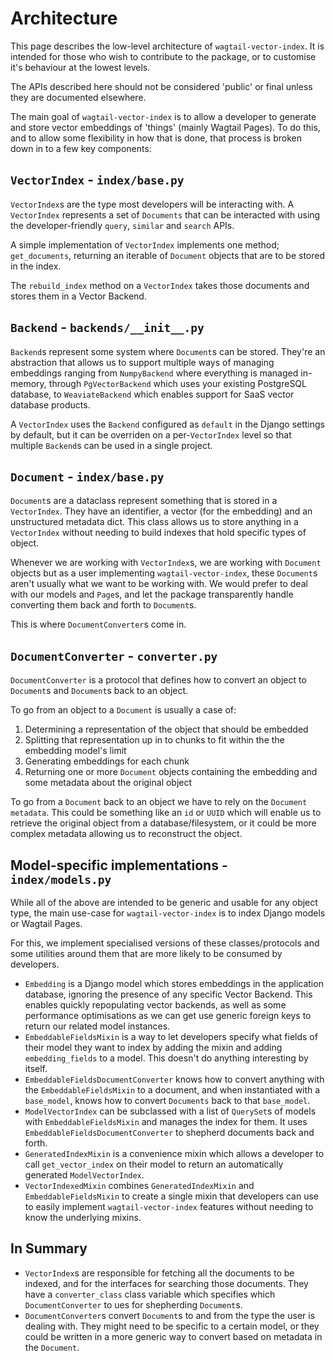 # Architecture

This page describes the low-level architecture of `wagtail-vector-index`. It is intended for those who wish to contribute to the package, or to customise it's behaviour at the lowest levels.

The APIs described here should not be considered 'public' or final unless they are documented elsewhere.

The main goal of `wagtail-vector-index` is to allow a developer to generate and store vector embeddings of 'things' (mainly Wagtail Pages). To do this, and to allow some flexibility in how that is done, that process is broken down in to a few key components:

## `VectorIndex` - `index/base.py`

`VectorIndex`s are the type most developers will be interacting with. A `VectorIndex` represents a set of `Documents` that can be interacted with using the developer-friendly `query`, `similar` and `search` APIs.

A simple implementation of `VectorIndex` implements one method; `get_documents`, returning an iterable of `Document` objects that are to be stored in the index.

The `rebuild_index` method on a `VectorIndex` takes those documents and stores them in a Vector Backend.

## `Backend` - `backends/__init__.py`

`Backend`s represent some system where `Document`s can be stored. They're an abstraction that allows us to support multiple ways of managing embeddings ranging from `NumpyBackend` where everything is managed in-memory, through `PgVectorBackend` which uses your existing PostgreSQL database, to `WeaviateBackend` which enables support for SaaS vector database products.

A `VectorIndex` uses the `Backend` configured as `default` in the Django settings by default, but it can be overriden on a per-`VectorIndex` level so that multiple `Backend`s can be used in a single project.

## `Document` - `index/base.py`

`Document`s are a dataclass represent something that is stored in a `VectorIndex`. They have an identifier, a vector (for the embedding) and an unstructured metadata dict. This class allows us to store anything in a `VectorIndex` without needing to build indexes that hold specific types of object.

Whenever we are working with `VectorIndex`s, we are working with `Document` objects but as a user implementing `wagtail-vector-index`, these `Document`s aren't usually what we want to be working with. We would prefer to deal with our models and `Page`s, and let the package transparently handle converting them back and forth to `Document`s.

This is where `DocumentConverter`s come in.

## `DocumentConverter` - `converter.py`

`DocumentConverter` is a protocol that defines how to convert an object to `Document`s and `Document`s back to an object.

To go from an object to a `Document` is usually a case of:

1. Determining a representation of the object that should be embedded
2. Splitting that representation up in to chunks to fit within the the embedding model's limit
3. Generating embeddings for each chunk
4. Returning one or more `Document` objects containing the embedding and some metadata about the original object

To go from a `Document` back to an object we have to rely on the `Document` `metadata`. This could be something like an `id` or `UUID` which will enable us to retrieve the original object from a database/filesystem, or it could be more complex metadata allowing us to reconstruct the object.

## Model-specific implementations - `index/models.py`

While all of the above are intended to be generic and usable for any object type, the main use-case for `wagtail-vector-index` is to index Django models or Wagtail Pages.

For this, we implement specialised versions of these classes/protocols and some utilities around them that are more likely to be consumed by developers.

* `Embedding` is a Django model which stores embeddings in the application database, ignoring the presence of any specific Vector Backend. This enables quickly repopulating vector backends, as well as some performance optimisations as we can get use generic foreign keys to return our related model instances.
* `EmbeddableFieldsMixin` is a way to let developers specify what fields of their model they want to index by adding the mixin and adding `embedding_fields` to a model. This doesn't do anything interesting by itself.
* `EmbeddableFieldsDocumentConverter` knows how to convert anything with the `EmbeddableFieldsMixin` to a document, and when instantiated with a `base_model`, knows how to convert `Documents` back to that `base_model`.
* `ModelVectorIndex` can be subclassed with a list of `QuerySet`s of models with `EmbeddableFieldsMixin` and manages the index for them. It uses `EmbeddableFieldsDocumentConverter` to shepherd documents back and forth.
* `GeneratedIndexMixin` is a convenience mixin which allows a developer to call `get_vector_index` on their model to return an automatically generated `ModelVectorIndex`.
* `VectorIndexedMixin` combines `GeneratedIndexMixin` and `EmbeddableFieldsMixin` to create a single mixin that developers can use to easily implement `wagtail-vector-index` features without needing to know the underlying mixins.

## In Summary

- `VectorIndex`s are responsible for fetching all the documents to be indexed, and for the interfaces for searching those documents. They have a `converter_class` class variable which specifies which `DocumentConverter` to ues for shepherding `Document`s.
- `DocumentConverter`s convert `Document`s to and from the type the user is dealing with. They might need to be specific to a certain model, or they could be written in a more generic way to convert based on metadata in the `Document`.
